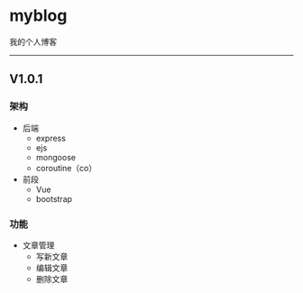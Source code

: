 # myblog
我的个人博客
***
## V1.0.1
### 架构
* 后端
    - express
    - ejs
    - mongoose
    - coroutine（co）
* 前段
    - Vue
    - bootstrap
### 功能
* 文章管理
    - 写新文章
    - 编辑文章
    - 删除文章 